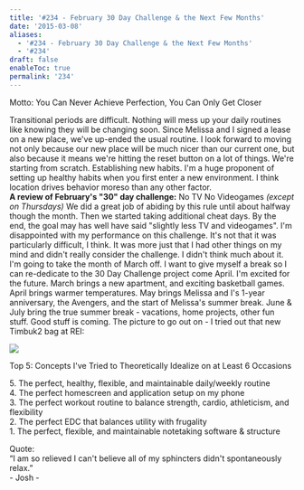 ```yaml
---
title: '#234 - February 30 Day Challenge & the Next Few Months'
date: '2015-03-08'
aliases:
  - '#234 - February 30 Day Challenge & the Next Few Months'
  - '#234'
draft: false
enableToc: true
permalink: '234'
---
```


Motto: You Can Never Achieve Perfection, You Can Only Get Closer

  
Transitional periods are difficult. Nothing will mess up your daily routines like knowing they will be changing soon. Since Melissa and I signed a lease on a new place, we've up-ended the usual routine. I look forward to moving not only because our new place will be much nicer than our current one, but also because it means we're hitting the reset button on a lot of things. We're starting from scratch. Establishing new habits. I'm a huge proponent of setting up healthy habits when you first enter a new environment. I think location drives behavior moreso than any other factor.  
**A review of February's "30" day challenge:** No TV No Videogames _(except on Thursdays)_ We did a great job of abiding by this rule until about halfway though the month. Then we started taking additional cheat days. By the end, the goal may has well have said "slightly less TV and videogames". I'm disappointed with my performance on this challenge. It's not that it was particularly difficult, I think. It was more just that I had other things on my mind and didn't really consider the challenge. I didn't think much about it. I'm going to take the month of March off. I want to give myself a break so I can re-dedicate to the 30 Day Challenge project come April. I'm excited for the future. March brings a new apartment, and exciting basketball games. April brings warmer temperatures. May brings Melissa and I's 1-year anniversary, the Avengers, and the start of Melissa's summer break. June & July bring the true summer break - vacations, home projects, other fun stuff. Good stuff is coming. The picture to go out on - I tried out that new Timbuk2 bag at REI:   

  
[![](assets/234-1.jpg)](http://4.bp.blogspot.com/-VGyPxh7l5As/VP0JQpVNtqI/AAAAAAABpeI/9%5FixWqyrzm4/s1600/IMG%5F20150226%5F182941.jpg)

  
Top 5: Concepts I've Tried to Theoretically Idealize on at Least 6 Occasions 

5\. The perfect, healthy, flexible, and maintainable daily/weekly routine  
4\. The perfect homescreen and application setup on my phone  
3\. The perfect workout routine to balance strength, cardio, athleticism, and flexibility  
2\. The perfect EDC that balances utility with frugality   
1\. The perfect, flexible, and maintainable notetaking software & structure  
  
Quote:   
“I am so relieved I can't believe all of my sphincters didn't spontaneously relax.”  
\- Josh -
